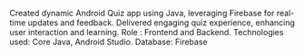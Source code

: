 Created dynamic Android Quiz app using Java, leveraging Firebase for real-time updates and
feedback. Delivered engaging quiz experience, enhancing user interaction and learning.
Role : Frontend and Backend.
Technologies used: Core Java, Android Studio.
Database: Firebase

